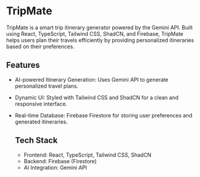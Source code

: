 # TripMate

TripMate is a smart trip itinerary generator powered by the Gemini API. Built using React, TypeScript, Tailwind CSS, ShadCN, and Firebase, TripMate helps users plan their travels efficiently by providing personalized itineraries based on their preferences.

## Features
- AI-powered Itinerary Generation: Uses Gemini API to generate personalized travel plans.
- Dynamic UI: Styled with Tailwind CSS and ShadCN for a clean and responsive interface.
- Real-time Database: Firebase Firestore for storing user preferences and generated itineraries.

  ## Tech Stack
  - Frontend: React, TypeScript, Tailwind CSS, ShadCN
  - Backend: Firebase (Firestore)
  - AI Integration: Gemini API
